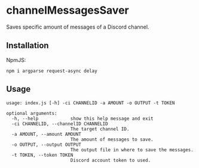 # channelMessagesSaver
Saves specific amount of messages of a Discord channel.

## Installation
NpmJS:
```
npm i argparse request-async delay
```

## Usage
```
usage: index.js [-h] -ci CHANNELID -a AMOUNT -o OUTPUT -t TOKEN

optional arguments:
  -h, --help            show this help message and exit
  -ci CHANNELID, --channelID CHANNELID
                        The target channel ID.
  -a AMOUNT, --amount AMOUNT
                        The amount of messages to save.
  -o OUTPUT, --output OUTPUT
                        The output file in where to save the messages.
  -t TOKEN, --token TOKEN
                        Discord account token to used.
```